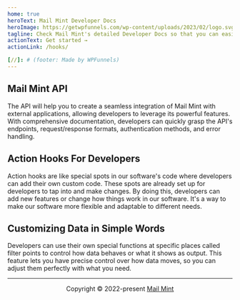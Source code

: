 ```yaml
---
home: true
heroText: Mail Mint Developer Docs
heroImage: https://getwpfunnels.com/wp-content/uploads/2023/02/logo.svg
tagline: Check Mail Mint's detailed Developer Docs so that you can easily use them to create integrations and extend custom functionalities.
actionText: Get started →
actionLink: /hooks/

[//]: # (footer: Made by WPFunnels)
---
```


<div class="features">
  <div class="feature">
    <h2>Mail Mint API</h2>
    <p>The API will help you to create a seamless integration of Mail Mint with external applications, allowing developers to leverage its powerful features. With comprehensive documentation, developers can quickly grasp the API's endpoints, request/response formats, authentication methods, and error handling. </p>
  </div>
  <div class="feature">
    <h2>Action Hooks For Developers</h2>
    <p>Action hooks are like special spots in our software's code where developers can add their own custom code. These spots are already set up for developers to tap into and make changes. By doing this, developers can add new features or change how things work in our software. It's a way to make our software more flexible and adaptable to different needs.</p>
  </div>
  <div class="feature">
    <h2>Customizing Data in Simple Words</h2>
    <p>Developers can use their own special functions at specific places called filter points to control how data behaves or what it shows as output. This feature lets you have precise control over how data moves, so you can adjust them perfectly with what you need.</p>
  </div>
</div>

---

<center>

Copyright © 2022-present [Mail Mint](https://getwpfunnels.com/docs/mail-mint/)

</center>

